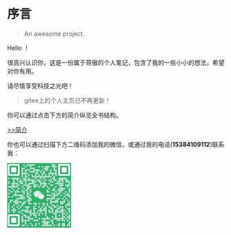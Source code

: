 # 序言

> An awesome project.

Hello ！

很高兴认识你，这是一份属于蒋傲的个人笔记，包含了我的一些小小的想法，希望对你有用。

请尽情享受科技之光吧！

> gitee上的个人主页已不再更新！

你可以通过点击下方的简介纵览全书结构。


[>>简介](guide.md)

你也可以通过扫描下方二维码添加我的微信，或通过我的电话(**15384109112**)联系我：

<p align="left">
  <img height="150"src="蒋傲的微信.png" alt="蒋傲的微信.png">
</p> 



